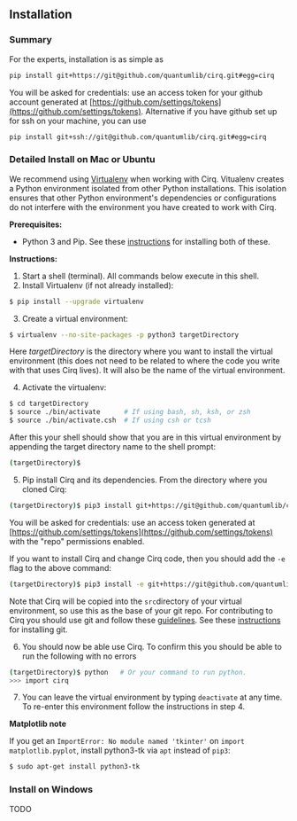 ## Installation

### Summary

For the experts, installation is as simple as
```bash
pip install git+https://git@github.com/quantumlib/cirq.git#egg=cirq
```
You will be asked for credentials: use an access token for your github
account generated at
[https://github.com/settings/tokens](https://github.com/settings/tokens).
Alternative if you have github set up for ssh on your machine, 
you can use
```bash
pip install git+ssh://git@github.com/quantumlib/cirq.git#egg=cirq
``` 

### Detailed Install on Mac or Ubuntu 

We recommend using [Virtualenv](https://virtualenv.pypa.io/en/stable/) when
working with Cirq.  Vitualenv creates a Python environment isolated from 
other Python installations. This isolation ensures that other Python 
environment's dependencies or configurations do not interfere with the
environment you have created to work with Cirq.

**Prerequisites:**
 - Python 3 and Pip. See these 
[instructions](http://docs.python-guide.org/en/latest/starting/installation/)
for installing both of these. 

**Instructions:**
1. Start a shell (terminal). All commands below execute in this shell.
2. Install Virtualenv (if not already installed):
```bash
$ pip install --upgrade virtualenv 
```

3. Create a virtual environment:
```bash
$ virtualenv --no-site-packages -p python3 targetDirectory
```
Here *targetDirectory* is the directory where you want to install the
virtual environment (this does not need to be related to where the code
you write with that uses Cirq lives). It will also be the name of
the virtual environment.

4. Activate the virtualenv:
```bash
$ cd targetDirectory
$ source ./bin/activate      # If using bash, sh, ksh, or zsh
$ source ./bin/activate.csh  # If using csh or tcsh 
```
After this your shell should show that you are in this virtual environment
by appending the target directory name to the shell prompt:
```bash
(targetDirectory)$
```

5. Pip install Cirq and its dependencies. From the directory where 
you cloned Cirq:
```bash
(targetDirectory)$ pip3 install git+https://git@github.com/quantumlib/cirq.git#egg=cirq
``` 
You will be asked for credentials: use an access token generated at
[https://github.com/settings/tokens](https://github.com/settings/tokens) 
with the "repo" permissions enabled.

If you want to install Cirq and change Cirq code, then you should add the
```-e``` flag to the above command:
```bash
(targetDirectory)$ pip3 install -e git+https://git@github.com/quantumlib/cirq.git#egg=cirq
```  
Note that Cirq will be copied into the ```src```directory of your 
virtual environment, so use this as the base of 
your git repo. For contributing to Cirq you should use git and
follow these [guidelines](../../CONTRIBUTING.md). See these 
[instructions](https://git-scm.com/book/en/v2/Getting-Started-Installing-Git)
for installing git.  

6. You should now be able use Cirq. To confirm this you should be able
to run the following with no errors
```bash
(targetDirectory)$ python   # Or your command to run python.
>>> import cirq
```

7. You can leave the virtual environment by typing ```deactivate```
at any time. To re-enter this environment follow the instructions in 
step 4.   

**Matplotlib note**

If you get an ```ImportError: No module named 'tkinter'``` on ```import matplotlib.pyplot```,
install python3-tk via ```apt``` instead of ```pip3```:

```bash
$ sudo apt-get install python3-tk
```

### Install on Windows

TODO
